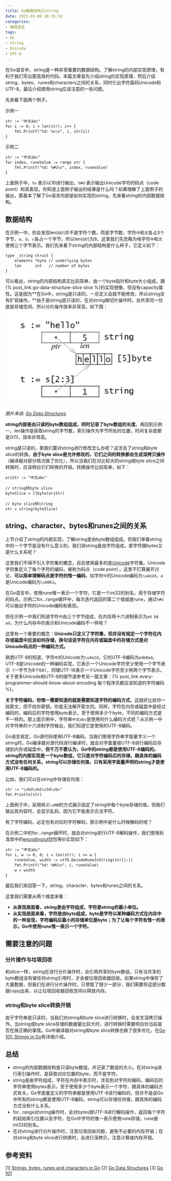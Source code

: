 ```yaml
---
title: Go数据结构之string
date: 2023-01-08 20:35:14
categories:
- 编程语言
tags:
- Go
- string
- Unicode
- UTF-8
---
```


在Go语言中，string是一种非常重要的数据结构。了解string的内部实现原理，有利于我们写出更高效的代码。本篇文章首先介绍string的实现原理，然后介绍string、bytes、runes和characters之间的关系，同时引出字符篇码Unicode和UTF-8，最后介绍使用string应该注意的一些问题。

先来看下面两个例子。

示例一

```golang
str := "中文abc"
for i := 0; i < len(str); i++ {
    fmt.Printf("%d: %x\n", i, str[i])
}
```

示例二

```golang
str := "中文abc"
for index, runeValue := range str {
    fmt.Printf("%d: %#U\n", index, runeValue)
}
```

上面例子中，`%x` 表示以16进行输出，`%#U` 表示输出Unicode字符的码点（code point）和其表现。你知道上面例子输出的结果是什么吗？如果理解了上面例子的输出，那基本了解了Go语言内部是如何实现的string，先来看string的内部数据结构。

<!--more-->

## 数据结构

在示例一中，你会发现len(str)并不是字符个数，而是字节数，字符`中`和`文`各占3个字节，`a`、`b`、`c`各占一个字节，所以len(str)为9。这里我们先忽略为啥字符`中`和`文`使用三个字节表示。我们先来看下string的内部结构是什么样子，它定义如下：

```golang
type _string struct {
    elements *byte // underlying bytes
    len      int   // number of bytes
}
```

可以看出，string的内部结构其实比较简单，由一个byte指针和byte大小组成，跟{% post_link go-data-structure-slice slice %}的实现很像，但没有capacity属性。这是因为**在Go中，string是只读的，一旦定义会就不能修改，所以string没有扩容操作。**由于是string是只读的，在对string做切片操作时，会共享同一份底层存储空间，所以分片操作效率非常高，如下图：

<img src="/images/go-data-structure-string/string_internal.png" with="400"/>

_图片来自: [Go Data Structures](https://research.swtch.com/godata)_

**string内部是由只读的byte数组组成，同时记录了byte数组的长度**。再回到示例一，len操作是获取string的字节数，索引操作为字节所处的位置，时间复杂度都是O(1)，效率非常高。

string是只读的，那我们要对string进行修改怎么办呢？这涉及了string和byte slice的转换。**由于byte slice是允许修改的，它们之间的转换都会生成深拷贝操作**（编译器对部分情况做了优化），所以当我们在对比较大的string或byte slice之间转换时，应该明白它们转换的开销。转换操作比较简单，如下：

```golang
oriStr := "中文abc"

// string转byte slice
byteSlice = []byte(oriStr)

// byte slice转string
str = string(byteSlice)
```

## string、character、bytes和runes之间的关系

上节介绍了string的内部实现，了解string是由byte数组组成。但我们单看string中的一个字节是没有什么意义的。我们讲string是由字符组成，那字符跟bytes又是什么关系呢？

这里我们不得不引入字符集的概念，目前使用最多的是[Unicode](https://home.unicode.org/)字符集。Unicode字符集定义了每个字符的编码，被称为码点（code point），这里不打算展开讨论，**可以简单理解码点是字符的惟一编码**，如字符`中`的Unicode编码为`\u4e2d`，`a`是Unicode编码为`\u0061`。

在Go语言中，使用rune惟一表示一个字符，它是一个int32的别名，用于存储字符的码点。示例二for...range循环中，每次迭代返回的第二个值就是rune，通过`%#U`可以输出字符的Unicode编码和表现。

但在示例一中我们知道字符`中`由三个字节组成，在内存用十六进制表示为`e4 b8 ad`，为什么内存中的表示和Unicode编码不一样呢？

这里有一个重要的概念：**Unicode只定义了字符集，但并没有规定一个字符在内存或磁盘中应该如何存储，换句话说字符在内存或磁盘中的存储方式是对Unicode码点的一种编码方式。**

熟悉UTF-8的知道，字符`中`的Unicode为`\u4e2d`，它的UTF-8编码为`e4b8ad`。UTF-8是Unicode的一种编码实现，它表示一个Unicode字符至少使用一个字节表示（一字节为8个bit），同理UTF-16表示一个Unicode字符至少用两个字节表示。关于更多Unicode和UTF-8的细节请参考另一篇文章：{% post_link every-programmer-should-know-about-encoding 每个程序员都应该知道的字符编码 %}。

**关于字符编码，你惟一需要知道的就是需要知道字符的编码方式**。这就好比给你一段密文，但不给你密钥，你是无法解开密文的。同样，字符在内存或磁盘中是经过编码的，编码后的字符使用byte表示，至于使用多少个byte，不同的编码方式是不一样的。那上面示例中，字符串`中文abc`是使用的什么编码方式呢？从示例一中对字符串的十六进制字符输出，我们知道它是使用的UTF-8编码。

Go语言规定，Go源代码使用UTF-8编码。当我们使用字符串字面量字义一个string时，Go编译器对源代码进行编译时，就会对字面量按UTF-8进行编码后存储到内存或磁盘中。**但千万不要认为，Go中的string都是使用UTF-8编码的。string的内部实现是一个byte数组，它只是对字符编码后的存储，跟具体的编码方式没有任何关系，string可以存储任何值，只有采用字面量声明的string才是使用UTF-8编码的。**

比如，我们可以在string中存储任何值：

```golang
str := "\xbd\xb2\x3d\xbc"
fmt.Println(str)
```

上面例子中，采用转义`\xNN`的方式展示指定了string中每个byte存储的值，但我们输出其内容时，会显示乱码，因为它不能表示合法字符。

有了字符编码，必定也有对应的字符解码，那示例中是什么时候解码的呢？

在示例二中的for...range循环时，就会对string进行UTF-8解码操作，我们使用标准库中的[encoding/utf8](https://pkg.go.dev/unicode/utf8)包等价实现如下：

```golang
str := "中文abc"
for i, w := 0, 0; i < len(str); i += w {
    runeValue, width := utf8.DecodeRuneInString(str[i:])
    fmt.Printf("%d: %#U\n", i, runeValue)
    w = width
}
```

最后我们来回答一下，string，character、bytes和runes之间的关系。

这里我们需要从两个维度来看：

- **从表现层面看，string是由字符组成，字符是string的最小单位。**
- **从实现层面来看，字符是由byte组成，byte是字符以某种编码方式在内存中的一种呈现，字符编码后最小的存储单位是byte；为了让每个字符有惟一的表示，Go中使用rune惟一表示一个字符。**

## 需要注意的问题

### 分片操作与垃圾回收

和slice一样，string在进行分片操作时，会引用共享的byte数组，只有当共享的byte数组没有被任何string引用时，才会被垃圾回收器回收。如果string中保存了大量数据，但我们在进行分片操作时，只使取了很少一部分，我们需要将这部分数据copy出来，以让垃圾回收器回收空间以释放内存。

### string和byte slice转换开销

由于字符串是只读的，当我们对string和byte slice进行转换时，会发生深拷贝操作。当string或byte slice存储的数据量比较大时，进行转换时需要明白你当前是否在做正确的事情。Go中编译器对string和byte slice转换也做了很多优化，在[Go 101: Strings in Go](https://go101.org/article/string.html)有详细介绍。

## 总结

- string的内部数据结构是只读byte数组，并记录了数组的大小。在对string进行索引操作时，是获取对应位置的byte，而不是字符。
- string是由字符组成，字符在内存中表示时，涉及到对字符的编码，编码后的字符串使用bytes表示，至于使用多少个byte表示一个字符，跟具体的编码方式有关。Go字面量定义的字符串都是使用UTF-8进行编码的，但并不是说Go中所有的string都是使用UTF-8编码，string可以存储任何值，跟具体的编码方式没有什么关系。
- for...range对string操作时，会对bytes按UTF-8进行解码操作，返回每个字符的起始索引位置以及字符，在Go中字符的惟一表示使用rune存储，rune是int32的别名。
- 在对string进行分片操作时，注意垃圾回收问题，避免不必要的内存开销；在对string和byte slice进行转换时，会进行深拷贝，注意计算或内存开销。

## 参考资料

[1] [Strings, bytes, runes and characters in Go](https://go.dev/blog/strings)
[2] [Go Data Structures](https://research.swtch.com/godata)
[3] [Go 101](https://go101.org/article/101.html)